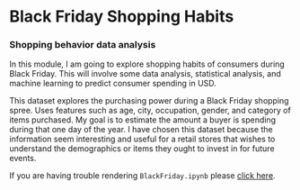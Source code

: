 # Black Friday Shopping Habits

### Shopping behavior data analysis


In this module, I am going to explore shopping habits of consumers during Black Friday. This will involve some data analysis, statistical analysis, and machine learning to predict consumer spending in USD.

This dataset explores the purchasing power during a Black Friday shopping spree. Uses features such as age, city, occupation, gender, and category of items purchased. My goal is to estimate the amount a buyer is spending during that one day of the year. I have chosen this dataset because the information seem interesting and useful for a retail stores that wishes to understand the demographics or items they ought to invest in for future events.

If you are having trouble rendering `BlackFriday.ipynb` please [click here](https://nbviewer.jupyter.org/github/techshot25/BlackFriday/blob/master/BlackFriday.ipynb).
